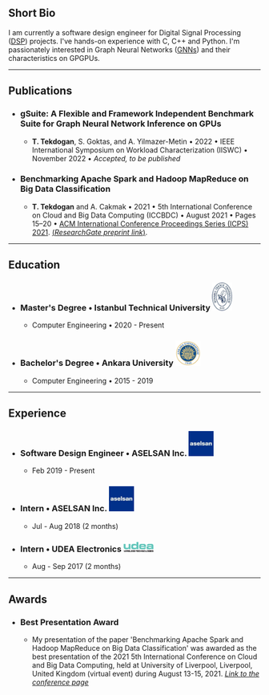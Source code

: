## Short Bio
I am currently a software design engineer for Digital Signal Processing ([DSP](https://en.wikipedia.org/wiki/Digital_signal_processing)) projects. I've hands-on experience with C, C++ and Python. I'm passionately interested in Graph Neural Networks ([GNNs](https://en.wikipedia.org/wiki/Graph_neural_network)) and their characteristics on GPGPUs.

---


## Publications

- ### gSuite: A Flexible and Framework Independent Benchmark Suite for Graph Neural Network Inference on GPUs
  - **T. Tekdogan**, S. Goktas, and A. Yilmazer-Metin • 2022 • IEEE International Symposium on Workload Characterization (IISWC) • November 2022 • _Accepted, to be published_

- ### Benchmarking Apache Spark and Hadoop MapReduce on Big Data Classification
  - **T. Tekdogan** and A. Cakmak • 2021 • 5th International Conference on Cloud and Big Data Computing (ICCBDC) • August 2021 • Pages 15–20 • [ACM International Conference Proceedings Series (ICPS) 2021](https://dl.acm.org/doi/fullHtml/10.1145/3481646.3481649). [(_ResearchGate preprint link_)](https://www.researchgate.net/publication/356569198_Benchmarking_Apache_Spark_and_Hadoop_MapReduce_on_Big_Data_Classification).


---


## Education

- ### Master's Degree • Istanbul Technical University <img src="./itu.jpg" width="40">
  - Computer Engineering • 2020 - Present

- ### Bachelor's Degree • Ankara University <img src="./au.png" width="50">
  - Computer Engineering • 2015 - 2019

---

## Experience

- ### Software Design Engineer • ASELSAN Inc.  <img src="./asel.jpg" width="50">
  - Feb 2019 - Present

- ### Intern • ASELSAN Inc.  <img src="./asel.jpg" width="50">
  - Jul - Aug 2018 (2 months)

- ### Intern • UDEA Electronics  <img src="./udea.png" width="60">
  - Aug - Sep 2017 (2 months)

---

## Awards

- ### Best Presentation Award
  - My presentation of the paper 'Benchmarking Apache Spark and Hadoop MapReduce on Big Data Classification' was awarded as the best presentation of the 2021 5th International Conference on Cloud and Big Data Computing, held at University of Liverpool, Liverpool, United Kingdom (virtual event) during August 13-15, 2021. [_Link to the conference page_](http://www.iccbdc.org/iccbdc21.html)

